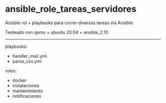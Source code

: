 # ansible_role_tareas_servidores

Ansible rol + playbooks para correr diversas tareas via Ansible.

Testeado con qemu + ubuntu 20.04 + ansible_2.10

----

playbooks:
- handler_mail.yml
- parse_csv.yml

roles:
- docker
- instalaciones
- mantenimiento
- notificaciones